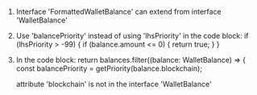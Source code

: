 1. Interface 'FormattedWalletBalance' can extend from interface 'WalletBalance'

2. Use 'balancePriority' instead of using 'lhsPriority' in the code block:
    if (lhsPriority > -99) {
               if (balance.amount <= 0) {
                 return true;
               }
            }

3. In the code block:
    return balances.filter((balance: WalletBalance) => {
            const balancePriority = getPriority(balance.blockchain);

    attribute 'blockchain' is not in the interface 'WalletBalance'

